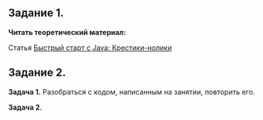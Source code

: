 ## Задание 1.

**Читать теоретический материал:**

Статья [Быстрый старт с Java: Крестики-нолики](https://docs.google.com/document/d/1mVcueY2AZYenjGeWXlpvzQKYg8Ehof2Y_BhOJBldUgE/)

## Задание 2.

**Задача 1.**
Разобраться с кодом, написанным на занятии, повторить его.

**Задача 2.**

